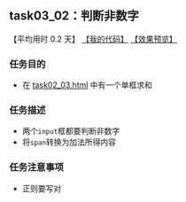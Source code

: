 ## task03_02：判断非数字

【平均用时 0.2 天】
[【我的代码】](https://github.com/wangsiyuan233/MyDemo/blob/master/task03/02/task03_02.html)
[【效果预览】](https://wangsiyuan233.cn/MyDemo/task03/02/task03_02.html)

### 任务目的
- 在 [task02_03.html](https://wangsiyuan233.cn/MyDemo/task02/03/task02_03.html) 中有一个单框求和

### 任务描述
- 两个`input`框都要判断非数字
- 将`span`转换为加法所得内容


### 任务注意事项
- 正则要写对






